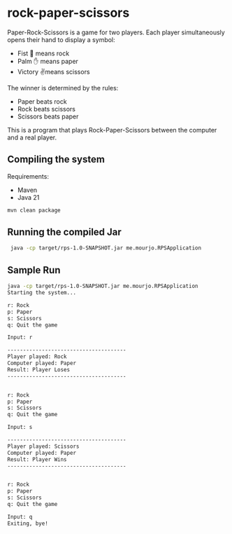 # rock-paper-scissors

Paper-Rock-Scissors is a game for two players. Each player simultaneously opens their hand to
display
a symbol:

- Fist 👊 means rock
- Palm ✋ means paper
- Victory ✌️means scissors

The winner is determined by the rules:

- Paper beats rock
- Rock beats scissors
- Scissors beats paper

This is a program that plays Rock-Paper-Scissors between the computer and a real player.

## Compiling the system

Requirements:

- Maven
- Java 21

```bash 
mvn clean package
```

## Running the compiled Jar

```bash
 java -cp target/rps-1.0-SNAPSHOT.jar me.mourjo.RPSApplication
```

## Sample Run

```bash 
java -cp target/rps-1.0-SNAPSHOT.jar me.mourjo.RPSApplication
Starting the system...

r: Rock
p: Paper
s: Scissors
q: Quit the game

Input: r

--------------------------------------
Player played: Rock
Computer played: Paper
Result: Player Loses
--------------------------------------


r: Rock
p: Paper
s: Scissors
q: Quit the game

Input: s

--------------------------------------
Player played: Scissors
Computer played: Paper
Result: Player Wins
--------------------------------------


r: Rock
p: Paper
s: Scissors
q: Quit the game

Input: q
Exiting, bye!
```
